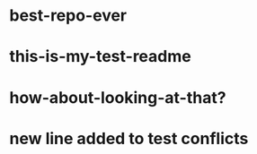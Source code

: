 # best-repo-ever
# this-is-my-test-readme
# how-about-looking-at-that?
# new line added to test conflicts
